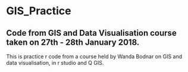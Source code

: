 # GIS_Practice

## Code from GIS and Data Visualisation course taken on 27th - 28th January 2018.

This is practice r code from a course held by Wanda Bodnar on GIS and data visualisation, in r studio and Q GIS. 
